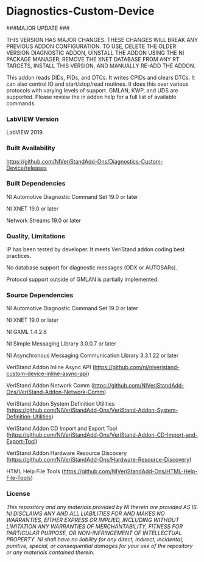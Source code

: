 Diagnostics-Custom-Device
=========================

###MAJOR UPDATE ###

THIS VERSION HAS MAJOR CHANGES.  THESE CHANGES WILL BREAK ANY PREVIOUS ADDON CONFIGURATION. TO USE, DELETE THE OLDER VERSION DIAGNOSTIC ADDON, UINSTALL THE ADDON USING THE NI PACKAGE MANAGER, REMOVE THE XNET DATABASE FROM ANY RT TARGETS, INSTALL THIS VERSION, AND MANUALLY RE-ADD THE ADDON.

This addon reads DIDs, PIDs, and DTCs.  It writes CPIDs and clears DTCs.  It can also control IO and start/stop/read routines.  It does this over various protocols with varying levels of support.  GMLAN, KWP, and UDS are supported.  Please review the in addon help for a full list of available commands.

### LabVIEW Version ###

LabVIEW 2019.

### Built Availability ###

https://github.com/NIVeriStandAdd-Ons/Diagnostics-Custom-Device/releases

### Built Dependencies ###

NI Automotive Diagnostic Command Set 19.0 or later

NI XNET 19.0 or later

Network Streams 19.0 or later

### Quality, Limitations ###

IP has been tested by developer. It meets VeriStand addon coding best practices.

No database support for diagnostic messages (ODX or AUTOSARs).

Protocol support outside of GMLAN is partially implemented.

### Source Dependencies ###

NI Automotive Diagnostic Command Set 19.0 or later

NI XNET 19.0 or later

NI GXML 1.4.2.8

NI Simple Messaging Library 3.0.0.7 or later

NI Asynchronous Messaging Communication Library 3.3.1.22 or later

VeriStand Addon Inline Async API (https://github.com/ni/niveristand-custom-device-inline-async-api)

VeriStand Addon Network Comm (https://github.com/NIVeriStandAdd-Ons/VeriStand-Addon-Network-Comm)

VeriStand Addon System Definition Utilities (https://github.com/NIVeriStandAdd-Ons/VeriStand-Addon-System-Definition-Utilities)

VeriStand Addon CD Import and Export Tool (https://github.com/NIVeriStandAdd-Ons/VeriStand-Addon-CD-Import-and-Export-Tool)

VeriStand Addon Hardware Resource Discovery (https://github.com/NIVeriStandAdd-Ons/Hardware-Resource-Discovery)

HTML Help File Tools (https://github.com/NIVeriStandAdd-Ons/HTML-Help-File-Tools)

### License ###

*This repository and any materials provided by NI therein are provided AS IS. NI DISCLAIMS ANY AND ALL LIABILITIES FOR AND MAKES NO WARRANTIES, EITHER EXPRESS OR IMPLIED, INCLUDING WITHOUT LIMITATION ANY WARRANTIES OF MERCHANTABILITY, FITNESS FOR  PARTICULAR PURPOSE, OR NON-INFRINGEMENT OF INTELLECTUAL PROPERTY. NI shall have no liability for any direct, indirect, incidental, punitive, special, or consequential damages for your use of the repository or any materials contained therein.*

